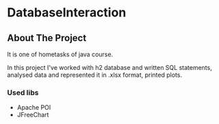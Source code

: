 # DatabaseInteraction

## About The Project
It is one of hometasks of java course. 

In this project I've worked with h2 database and written SQL statements, analysed data and represented it in .xlsx format, printed plots.

### Used libs
- Apache POI
- JFreeChart

